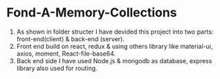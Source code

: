 # Fond-A-Memory-Collections
1. As shown in folder structer I have devided this project into two parts: front-end(client) & back-end (server).
2. Front end build on react, redux & using others library like material-ui, axios, moment, React-file-base64.
3. Back end side I have used Node.js & mongodb as database, express library also used for routing.

